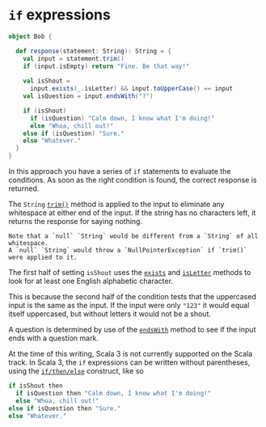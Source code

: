 # `if` expressions

```scala
object Bob {

  def response(statement: String): String = {
    val input = statement.trim()
    if (input.isEmpty) return "Fine. Be that way!"
    
    val isShout =
      input.exists(_.isLetter) && input.toUpperCase() == input
    val isQuestion = input.endsWith("?")

    if (isShout)
      if (isQuestion) "Calm down, I know what I'm doing!"
      else "Whoa, chill out!"
    else if (isQuestion) "Sure."
    else "Whatever."
  }
}
```

In this approach you have a series of `if` statements to evaluate the conditions.
As soon as the right condition is found, the correct response is returned.

The `String` [`trim()`][trim] method is applied to the input to eliminate any whitespace at either end of the input.
If the string has no characters left, it returns the response for saying nothing.

```exercism/caution
Note that a `null` `String` would be different from a `String` of all whitespace.
A `null` `String` would throw a `NullPointerException` if `trim()` were applied to it.
```

The first half of setting `isShout` uses the [`exists`][exists] and [`isLetter`][isletter] methods to look for
at least one English alphabetic character.

This is because the second half of the condition tests that the uppercased input is the same as the input.
If the input were only `"123"` it would equal itself uppercased, but without letters it would not be a shout.

A question is determined by use of the [`endsWith`][endswith] method to see if the input ends with a question mark.

At the time of this writing, Scala 3 is not currently supported on the Scala track.
In Scala 3, the `if` expressions can be written without parentheses, using the [`if/then/else`][if-then-else] construct, like so

```scala
if isShout then
  if isQuestion then "Calm down, I know what I'm doing!"
  else "Whoa, chill out!"
else if isQuestion then "Sure."
else "Whatever."
```

[trim]: https://www.scala-lang.org/api/2.12.8/scala/collection/immutable/StringOps.html#trim():String
[endswith]: https://www.scala-lang.org/api/2.12.8/scala/collection/immutable/StringOps.html
[exists]: https://www.scala-lang.org/api/2.12.8/scala/collection/immutable/StringOps.html#exists(p:A=%3EBoolean):Boolean
[isletter]: https://www.scala-lang.org/api/2.12.8/scala/Char.html#isLetter:Boolean
[if-then-else]: https://docs.scala-lang.org/scala3/book/control-structures.html#the-ifthenelse-construct
